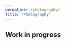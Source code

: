 ```yaml
---
permalink: /photography/
title: "Photography"
---
```


## Work in progress

<!-- How to make a photo grid?-->
